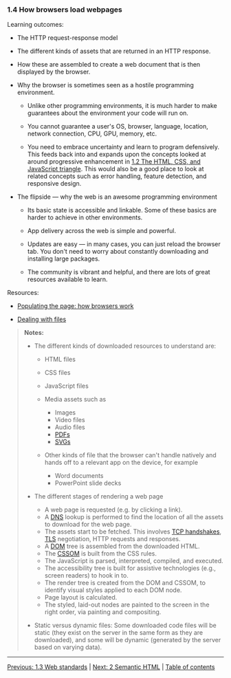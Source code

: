 ### 1.4 How browsers load webpages

Learning outcomes:

- The HTTP request-response model

- The different kinds of assets that are returned in an HTTP response.

- How these are assembled to create a web document that is then displayed by the browser.

- Why the browser is sometimes seen as a hostile programming environment.

  - Unlike other programming environments, it is much harder to make guarantees about the environment your code will run on.

  - You cannot guarantee a user's OS, browser, language, location, network connection, CPU, GPU, memory, etc.

  - You need to embrace uncertainty and learn to program defensively. This feeds back into and expands upon the concepts looked at around progressive enhancement in [1.2 The HTML, CSS, and JavaScript triangle](./1-2-the-html-css-and-javascript-triangle.md). This would also be a good place to look at related concepts such as error handling, feature detection, and responsive design.

- The flipside — why the web is an awesome programming environment

  - Its basic state is accessible and linkable. Some of these basics are harder to achieve in other environments.

  - App delivery across the web is simple and powerful.

  - Updates are easy — in many cases, you can just reload the browser tab. You don't need to worry about constantly downloading and installing large packages.

  - The community is vibrant and helpful, and there are lots of great resources available to learn.

Resources:

- [Populating the page: how browsers work](https://developer.mozilla.org/docs/Web/Performance/How_browsers_work)

- [Dealing with files](https://developer.mozilla.org/docs/Learn/Getting_started_with_the_web/Dealing_with_files)

> **Notes:**
>
> - The different kinds of downloaded resources to understand are:
>
>   - HTML files
>   - CSS files
>   - JavaScript files
>   - Media assets such as
>
>     - Images
>     - Video files
>     - Audio files
>     - [PDFs](https://developer.mozilla.org/docs/Glossary/PDF)
>     - [SVGs](https://developer.mozilla.org/docs/Glossary/SVG)
>
>   - Other kinds of file that the browser can't handle natively and hands off to a relevant app on the device, for example
>
>     - Word documents
>     - PowerPoint slide decks
>
> - The different stages of rendering a web page
>
>   - A web page is requested (e.g. by clicking a link).
>   - A [DNS](https://developer.mozilla.org/docs/Glossary/DNS) lookup is performed to find the location of all the assets to download for the web page.
>   - The assets start to be fetched. This involves [TCP handshakes](https://developer.mozilla.org/docs/Glossary/TCP_handshake), [TLS](https://developer.mozilla.org/docs/Glossary/TLS) negotiation, HTTP requests and responses.
>   - A [DOM](https://developer.mozilla.org/docs/Glossary/DOM) tree is assembled from the downloaded HTML.
>   - The [CSSOM](https://developer.mozilla.org/docs/Glossary/CSSOM) is built from the CSS rules.
>   - The JavaScript is parsed, interpreted, compiled, and executed.
>   - The accessibility tree is built for assistive technologies (e.g., screen readers) to hook in to.
>   - The render tree is created from the DOM and CSSOM, to identify visual styles applied to each DOM node.
>   - Page layout is calculated.
>   - The styled, laid-out nodes are painted to the screen in the right order, via painting and compositing.
>
> - Static versus dynamic files: Some downloaded code files will be static (they exist on the server in the same form as they are downloaded), and some will be dynamic (generated by the server based on varying data).

---

[Previous: 1.3 Web standards](/curriculum/2-core/1-standards-and-semantics/1-3-web-standards.md) | [Next: 2 Semantic HTML](/curriculum/2-core/1-standards-and-semantics/2-0-semantic-html.md) | [Table of contents](/TOC.md)
